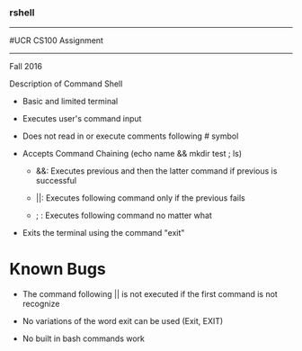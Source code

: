 ### rshell

--------------

#UCR CS100 Assignment

---------------------
Fall 2016

Description of Command Shell 

- Basic and limited terminal

- Executes user's command input 

+ Does not read in or execute comments following # symbol

- Accepts Command Chaining (echo name && mkdir test ; ls)

  + &&: Executes previous and then the latter command if previous is successful

  + ||: Executes following command only if the previous fails

  + ; : Executes following command no matter what

- Exits the terminal using the command "exit"


# Known Bugs
- The command following || is not executed if the first command is not recognize 
- No variations of the word exit can be used (Exit, EXIT)

- No built in bash commands work

